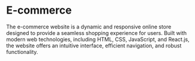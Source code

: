 # E-commerce
The e-commerce website is a dynamic and responsive online store designed to provide a seamless shopping experience for users. Built with modern web technologies, including HTML, CSS, JavaScript, and React.js, the website offers an intuitive interface, efficient navigation, and robust functionality.
